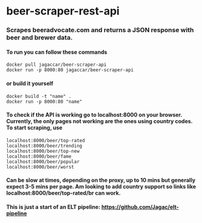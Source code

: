 # beer-scraper-rest-api
 
### Scrapes beeradvocate.com and returns a JSON response with beer and brewer data.
#### To run you can follow these commands
    docker pull jagaccar/beer-scraper-api
    docker run -p 8000:80 jagaccar/beer-scraper-api
#### or build it yourself 

    docker build -t "name" .
    docker run -p 8000:80 "name"

#### To check if the API is working go to localhost:8000 on your browser. Currently, the only pages not working are the ones using country codes. To start scraping, use 
    localhost:8000/beer/top-rated
    localhost:8000/beer/trending
    localhost:8000/beer/top-new
    localhost:8000/beer/fame
    localhost:8000/beer/popular
    localhost:8000/beer/worst

#### Can be slow at times, depending on the proxy, up to 10 mins but generally expect 3-5 mins per page. Am looking to add country support so links like localhost:8000/beer/top-rated/br can work.

#### This is just a start of an ELT pipeline: https://github.com/Jagac/elt-pipeline